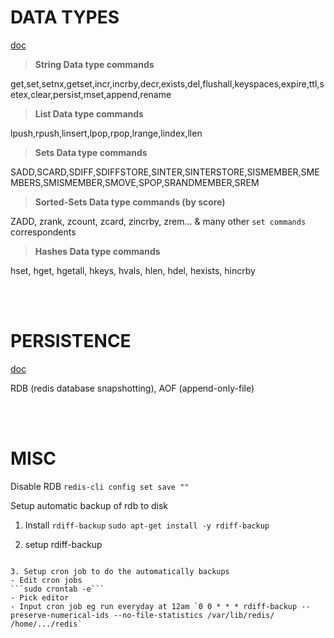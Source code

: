 # **DATA TYPES**

[doc](https://redis.io/topics/data-types)

> **String Data type commands**

get,set,setnx,getset,incr,incrby,decr,exists,del,flushall,keyspaces,expire,ttl,setex,clear,persist,mset,append,rename

> **List Data type commands**

lpush,rpush,linsert,lpop,rpop,lrange,lindex,llen

> **Sets Data type commands**

SADD,SCARD,SDIFF,SDIFFSTORE,SINTER,SINTERSTORE,SISMEMBER,SMEMBERS,SMISMEMBER,SMOVE,SPOP,SRANDMEMBER,SREM

> **Sorted-Sets Data type commands (by score)**

ZADD, zrank, zcount, zcard, zincrby, zrem... & many other `set commands` correspondents

> **Hashes Data type commands**

hset, hget, hgetall, hkeys, hvals, hlen, hdel, hexists, hincrby

<br/><br/>

# **PERSISTENCE**

[doc](https://redis.io/topics/persistence)

RDB (redis database snapshotting), AOF (append-only-file)

<br/><br/>

# **MISC**

Disable RDB `redis-cli config set save ""`


Setup automatic backup of rdb to disk
1. Install `rdiff-backup` 
```sudo apt-get install -y rdiff-backup```

2. setup rdiff-backup
```sudo rdiff-backup --preserve-numerical-ids <memory location eg /var/.../redis> <disk backup eg /home/.../redis>

3. Setup cron job to do the automatically backups
- Edit cron jobs
```sudo crontab -e``` 
- Pick editor
- Input cron job eg run everyday at 12am `0 0 * * * rdiff-backup --preserve-numerical-ids --no-file-statistics /var/lib/redis/ /home/.../redis`
